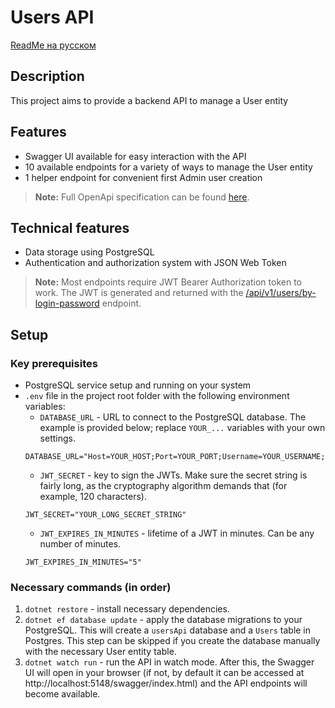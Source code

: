 # Users API

[ReadMe на русском](README_ru.md)

## Description

This project aims to provide a backend API to manage a User entity

## Features

- Swagger UI available for easy interaction with the API
- 10 available endpoints for a variety of ways to manage the User entity
- 1 helper endpoint for convenient first Admin user creation

>**Note:**
>Full OpenApi specification can be found [here](./OPENAPI_spec.md).

## Technical features

- Data storage using PostgreSQL
- Authentication and authorization system with JSON Web Token

>**Note:**
>Most endpoints require JWT Bearer Authorization token to work. The JWT is generated and returned with the [/api/v1/users/by-login-password](./OPENAPI_spec.md#postapiv1usersby-login-password) endpoint.

## Setup

### Key prerequisites

- PostgreSQL service setup and running on your system
- ```.env``` file in the project root folder with the following environment variables:
    - ```DATABASE_URL``` - URL to connect to the PostgreSQL database. The example is provided below; replace ```YOUR_...``` variables with your own settings.
    ```
    DATABASE_URL="Host=YOUR_HOST;Port=YOUR_PORT;Username=YOUR_USERNAME;Password=YOUR_PASSWORD;Database=usersApi"
    ```
    - ```JWT_SECRET``` - key to sign the JWTs. Make sure the secret string is fairly long, as the cryptography algorithm demands that (for example, 120 characters).
    ```
    JWT_SECRET="YOUR_LONG_SECRET_STRING"
    ```
    - ```JWT_EXPIRES_IN_MINUTES``` - lifetime of a JWT in minutes. Can be any number of minutes. 
    ```
    JWT_EXPIRES_IN_MINUTES="5"
    ```

### Necessary commands (in order)

1. ```dotnet restore``` - install necessary dependencies.
2. ```dotnet ef database update``` - apply the database migrations to your PostgreSQL. This will create a ```usersApi``` database and a ```Users``` table in Postgres. This step can be skipped if you create the database manually with the necessary User entity table.
3. ```dotnet watch run``` - run the API in watch mode. After this, the Swagger UI will open in your browser (if not, by default it can be accessed at http://localhost:5148/swagger/index.html) and the API endpoints will become available.